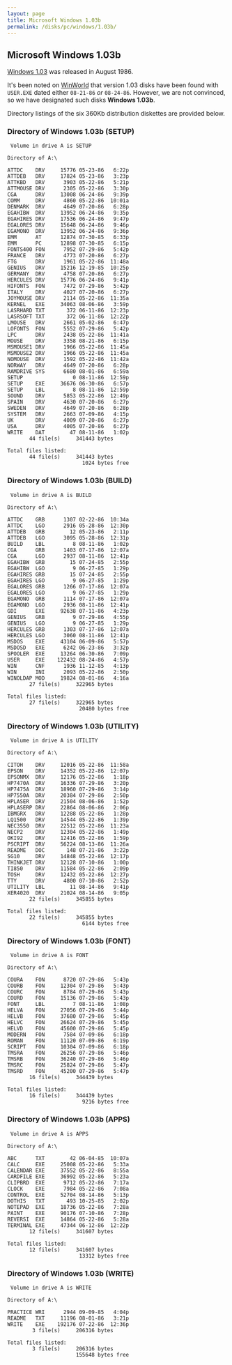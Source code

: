 ```yaml
---
layout: page
title: Microsoft Windows 1.03b
permalink: /disks/pc/windows/1.03b/
---
```


Microsoft Windows 1.03b
---

[Windows 1.03](../1.03/) was released in August 1986.

It's been noted on [WinWorld](https://winworldpc.com/product/windows-10/103) that version 1.03 disks have
been found with `USER.EXE` dated either `08-21-86` *or* `08-24-86`.  However, we are not convinced, so we have
designated such disks **Windows 1.03b**.

Directory listings of the six 360Kb distribution diskettes are provided below.

### Directory of Windows 1.03b (SETUP)

	 Volume in drive A is SETUP      
	
	Directory of A:\
	
	ATTDC    DRV     15776 05-23-86   6:22p
	ATTDEB   DRV     17824 05-23-86   3:23p
	ATTKBD   DRV      3903 05-22-86   5:21p
	ATTMOUSE DRV      2305 05-22-86   3:30p
	CGA      DRV     13008 06-24-86   9:39p
	COMM     DRV      4860 05-22-86  10:01a
	DENMARK  DRV      4649 07-20-86   6:28p
	EGAHIBW  DRV     13952 06-24-86   9:35p
	EGAHIRES DRV     17536 06-24-86   9:47p
	EGALORES DRV     15648 06-24-86   9:46p
	EGAMONO  DRV     13952 06-24-86   9:36p
	EMM      AT      12874 07-30-85   6:33p
	EMM      PC      12898 07-30-85   6:15p
	FONTS400 FON      7952 07-29-86   5:42p
	FRANCE   DRV      4773 07-20-86   6:27p
	FTG      DRV      1961 05-22-86  11:48a
	GENIUS   DRV     15216 12-19-85  10:25p
	GERMANY  DRV      4758 07-20-86   6:27p
	HERCULES DRV     15776 06-24-86   9:41p
	HIFONTS  FON      7472 07-29-86   5:42p
	ITALY    DRV      4027 07-20-86   6:27p
	JOYMOUSE DRV      2114 05-22-86  11:35a
	KERNEL   EXE     34063 08-06-86   3:59p
	LASRHARD TXT       372 06-11-86  12:23p
	LASRSOFT TXT       372 06-11-86  12:22p
	LMOUSE   DRV      2661 05-02-86   6:47p
	LOFONTS  FON      5552 07-29-86   5:42p
	LPC      DRV      2438 05-22-86  11:41a
	MOUSE    DRV      3358 08-21-86   6:15p
	MSMOUSE1 DRV      1966 05-22-86  11:45a
	MSMOUSE2 DRV      1966 05-22-86  11:45a
	NOMOUSE  DRV      1592 05-22-86  11:42a
	NORWAY   DRV      4649 07-20-86   6:28p
	RAMDRIVE SYS      6680 08-01-86   6:59a
	SETUP                0 08-11-86  12:59p
	SETUP    EXE     36676 06-30-86   6:57p
	SETUP    LBL         8 08-11-86  12:59p
	SOUND    DRV      5853 05-22-86  12:49p
	SPAIN    DRV      4630 07-20-86   6:27p
	SWEDEN   DRV      4649 07-20-86   6:28p
	SYSTEM   DRV      2663 07-09-86   4:15p
	UK       DRV      4009 07-20-86   6:27p
	USA      DRV      4005 07-20-86   6:27p
	WRITE    DAT        47 08-11-86   1:02p
	       44 file(s)     341443 bytes
	
	Total files listed:
	       44 file(s)     341443 bytes
	                        1024 bytes free

### Directory of Windows 1.03b (BUILD)

	 Volume in drive A is BUILD      
	
	Directory of A:\
	
	ATTDC    GRB      1307 02-22-86  10:34a
	ATTDC    LGO      2916 05-28-86  12:30p
	ATTDEB   GRB        12 05-23-86   2:11p
	ATTDEB   LGO      3095 05-28-86  12:31p
	BUILD    LBL         8 08-11-86   1:02p
	CGA      GRB      1403 07-17-86  12:07a
	CGA      LGO      2937 08-11-86  12:41p
	EGAHIBW  GRB        15 07-24-85   2:55p
	EGAHIBW  LGO         9 06-27-85   1:29p
	EGAHIRES GRB        15 07-24-85   2:55p
	EGAHIRES LGO         9 06-27-85   1:29p
	EGALORES GRB      1266 07-17-86  12:07a
	EGALORES LGO         9 06-27-85   1:29p
	EGAMONO  GRB      1114 07-17-86  12:07a
	EGAMONO  LGO      2936 08-11-86  12:41p
	GDI      EXE     92638 07-11-86   4:23p
	GENIUS   GRB         9 07-29-86   4:55p
	GENIUS   LGO         9 06-27-85   1:29p
	HERCULES GRB      1303 07-17-86  12:07a
	HERCULES LGO      3060 08-11-86  12:41p
	MSDOS    EXE     43104 06-09-86   5:57p
	MSDOSD   EXE      6242 06-23-86   3:32p
	SPOOLER  EXE     13264 06-30-86   7:09p
	USER     EXE    122432 08-24-86   4:57p
	WIN      CNF      1936 11-12-85   4:13p
	WIN      INI      2093 05-22-86   2:50p
	WINOLDAP MOD     19824 08-01-86   4:16a
	       27 file(s)     322965 bytes
	
	Total files listed:
	       27 file(s)     322965 bytes
	                       20480 bytes free

### Directory of Windows 1.03b (UTILITY)

	 Volume in drive A is UTILITY    
	
	Directory of A:\
	
	CITOH    DRV     12016 05-22-86  11:58a
	EPSON    DRV     14352 05-22-86  12:07p
	EPSONMX  DRV     12176 05-22-86   1:18p
	HP7470A  DRV     16336 07-29-86   3:20p
	HP7475A  DRV     18960 07-29-86   3:14p
	HP7550A  DRV     20384 07-29-86   2:50p
	HPLASER  DRV     21504 08-06-86   1:52p
	HPLASERP DRV     22864 08-06-86   2:06p
	IBMGRX   DRV     12288 05-22-86   1:28p
	LQ1500   DRV     14544 05-22-86   1:39p
	NEC3550  DRV     22512 05-22-86  11:23a
	NECP2    DRV     12304 05-22-86   1:49p
	OKI92    DRV     12416 05-22-86   1:59p
	PSCRIPT  DRV     56224 08-13-86  11:26a
	README   DOC       148 07-21-86   3:22p
	SG10     DRV     14848 05-22-86  12:17p
	THINKJET DRV     12128 07-10-86   1:00p
	TI850    DRV     11584 05-22-86   2:09p
	TOSH     DRV     12432 05-22-86  12:27p
	TTY      DRV      4800 07-10-86   2:52p
	UTILITY  LBL        11 08-14-86   9:41p
	XER4020  DRV     21024 08-14-86   9:05p
	       22 file(s)     345855 bytes
	
	Total files listed:
	       22 file(s)     345855 bytes
	                        6144 bytes free

### Directory of Windows 1.03b (FONT)

	 Volume in drive A is FONT       
	
	Directory of A:\
	
	COURA    FON      8720 07-29-86   5:43p
	COURB    FON     12304 07-29-86   5:43p
	COURC    FON      8784 07-29-86   5:43p
	COURD    FON     15136 07-29-86   5:43p
	FONT     LBL         7 08-11-86   1:08p
	HELVA    FON     27056 07-29-86   5:44p
	HELVB    FON     37680 07-29-86   5:45p
	HELVC    FON     26624 07-29-86   5:45p
	HELVD    FON     45600 07-29-86   5:45p
	MODERN   FON      7584 07-09-86   6:18p
	ROMAN    FON     11120 07-09-86   6:19p
	SCRIPT   FON     10304 07-09-86   6:18p
	TMSRA    FON     26256 07-29-86   5:46p
	TMSRB    FON     36240 07-29-86   5:46p
	TMSRC    FON     25824 07-29-86   5:47p
	TMSRD    FON     45200 07-29-86   5:47p
	       16 file(s)     344439 bytes
	
	Total files listed:
	       16 file(s)     344439 bytes
	                        9216 bytes free

### Directory of Windows 1.03b (APPS)

	 Volume in drive A is APPS       
	
	Directory of A:\
	
	ABC      TXT        42 06-04-85  10:07a
	CALC     EXE     25008 05-22-86   5:33a
	CALENDAR EXE     37552 05-22-86   8:55a
	CARDFILE EXE     36992 05-22-86   5:23a
	CLIPBRD  EXE      9712 05-22-86   7:17a
	CLOCK    EXE      7984 05-22-86   7:08a
	CONTROL  EXE     52704 08-14-86   5:13p
	DOTHIS   TXT       493 10-25-85   2:02p
	NOTEPAD  EXE     18736 05-22-86   7:28a
	PAINT    EXE     90176 07-10-86   7:28p
	REVERSI  EXE     14864 05-22-86   5:28a
	TERMINAL EXE     47344 06-12-86  12:22p
	       12 file(s)     341607 bytes
	
	Total files listed:
	       12 file(s)     341607 bytes
	                       13312 bytes free

### Directory of Windows 1.03b (WRITE)

	 Volume in drive A is WRITE      
	
	Directory of A:\
	
	PRACTICE WRI      2944 09-09-85   4:04p
	README   TXT     11196 08-01-86   3:21p
	WRITE    EXE    192176 07-22-86  12:36p
	        3 file(s)     206316 bytes
	
	Total files listed:
	        3 file(s)     206316 bytes
	                      155648 bytes free
